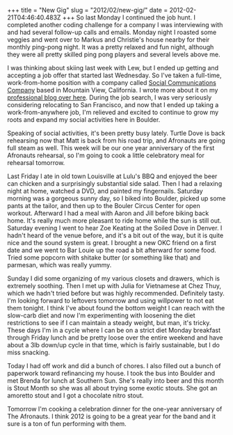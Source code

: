 +++
title = "New Gig"
slug = "2012/02/new-gig/"
date = 2012-02-21T04:46:40.483Z
+++
So last Monday I continued the job hunt. I completed another coding challenge for a company I was interviewing with and had several follow-up calls and emails. Monday night I roasted some veggies and went over to Markus and Christie's house nearby for their monthly ping-pong night. It was a pretty relaxed and fun night, although they were all pretty skilled ping pong players and several levels above me.

I was thinking about skiing last week with Lew, but I ended up getting and accepting a job offer that started last Wednesday. So I've taken a full-time, work-from-home position with a company called [Social Communications Company](http://sococo.com) based in Mountain View, California. I wrote more about it on my [professional blog over here](/problog/2012/02/noding-for-sococo). During the job search, I was very seriously considering relocating to San Francisco, and now that I ended up taking a work-from-anywhere job, I'm relieved and excited to continue to grow my roots and expand my social activities here in Boulder.

Speaking of social activities, it's been pretty busy lately. Turtle Dove is back rehearsing now that Matt is back from his road trip, and Afronauts are going full steam as well. This week will be our one year anniversary of the first Afronauts rehearsal, so I'm going to cook a little celebratory meal for rehearsal tomorrow.

Last Friday I ate in old town Louisville at Lulu's BBQ and enjoyed the beer can chicken and a surprisingly substantial side salad. Then I had a relaxing night at home, watched a DVD, and painted my fingernails. Saturday morning was a gorgeous sunny day, so I biked into Boulder, picked up some pants at the tailor, and then up to the Bouler Circus Center for open workout. Afterward I had a meal with Aaron and Jill before biking back home. It's really much more pleasant to ride home while the sun is still out. Saturday evening I went to hear Zoe Keating at the Soiled Dove in Denver. I hadn't heard of the venue before, and it's a bit out of the way, but it is quite nice and the sound system is great. I brought a new OKC friend on a first date and we went to Bar Louie up the road a bit afterward for some food. Tried some popcorn with shitake butter (or something like that) and parmesan, which was really yummy.

Sunday I did some organizing of my various closets and drawers, which is extremely soothing. Then I met up with Julia for Vietnamese at Chez Thuy, which we hadn't tried before but was highly recommended. Definitely tasty. I'm looking forward to leftovers tomorrow and using willpower to not eat them tonight. I think I've about found the bottom weight I can reach with the slow-carb diet and now I'm experimenting with loosening the diet restrictions to see if I can maintain a steady weight, but man, it's tricky. These days I'm in a cycle where I can be on a strict diet Monday breakfast through Friday lunch and be pretty loose over the entire weekend and have about a 3lb down/up cycle in that time, which is fairly sustainable, but I do miss snacking.

Today I had off work and did a bunch of chores. I also filled out a bunch of paperwork toward refinancing my house. I took the bus into Boulder and met Brenda for lunch at Southern Sun. She's really into beer and this month is Stout Month so she was all about trying some exotic stouts. She got an amoretto stout and I got a chocolate nitro stout.

Tomorrow I'm cooking a celebration dinner for the one-year anniversary of The Afronauts. I think 2012 is going to be a great year for the band and it sure is a ton of fun performing with them.

